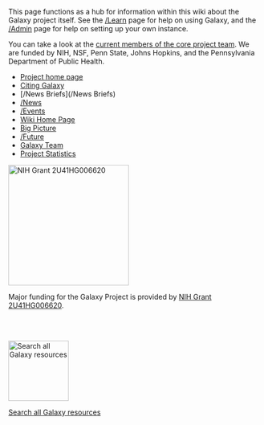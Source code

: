 This page functions as a hub for information within this wiki about the Galaxy project itself. See the [/Learn](/Learn) page for help on using Galaxy, and the [/Admin](../Admin) page for help on setting up your own instance.

You can take a look at the [current members of the core project team](../GalaxyTeam). We are funded by NIH, NSF, Penn State, Johns Hopkins, and the Pennsylvania Department of Public Health.

* [Project home page](http://galaxyproject.org)
* [Citing Galaxy](../CitingGalaxy)
* [/News Briefs](/News Briefs)
* [/News](../News)
* [/Events](../Events)
* [Wiki Home Page](../FrontPage)
* [Big Picture](../BigPicture)
* [/Future](../Future)
* [Galaxy Team](../GalaxyTeam)
* [Project Statistics](Statistics) 

<div class='right'><a href='https://projectreporter.nih.gov/project_info_description.cfm?aid=8998830&icde=0'><img src='/Images/Logos/NIHwithTagline.png' alt='NIH Grant 2U41HG006620' width="240" /></a>
</div>

Major funding for the Galaxy Project is provided by [NIH Grant 2U41HG006620](https://projectreporter.nih.gov/project_info_description.cfm?aid=8998830&icde=0).

<br /><br />

<div class='center'>
<a href='http://galaxyproject.org/search/'><img src='/Images/Logos/GalaxyWebSearch.png' alt='Search all Galaxy resources' width="120" /></a>

[Search all Galaxy resources](http://galaxyproject.org/search/)
</div>
